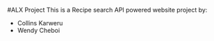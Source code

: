 #ALX Project
This is a Recipe search API powered website project by:
- Collins Karweru
- Wendy Cheboi
